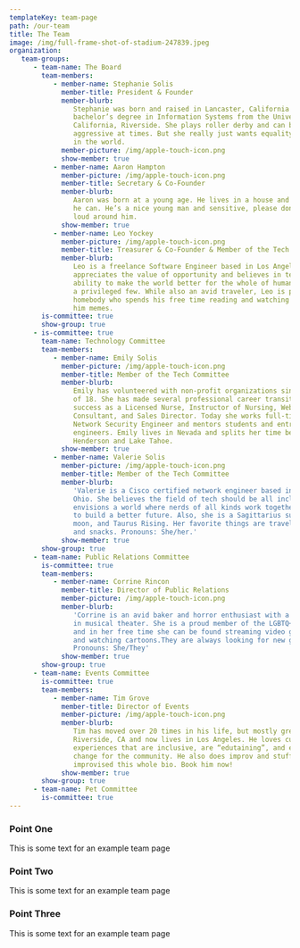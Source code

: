 ```yaml
---
templateKey: team-page
path: /our-team
title: The Team
image: /img/full-frame-shot-of-stadium-247839.jpeg
organization:
   team-groups:
      - team-name: The Board
        team-members:
           - member-name: Stephanie Solis
             member-title: President & Founder
             member-blurb:
                Stephanie was born and raised in Lancaster, California and has a
                bachelor’s degree in Information Systems from the University of
                California, Riverside. She plays roller derby and can be a bit
                aggressive at times. But she really just wants equality and justice
                in the world.
             member-picture: /img/apple-touch-icon.png
             show-member: true
           - member-name: Aaron Hampton
             member-picture: /img/apple-touch-icon.png
             member-title: Secretary & Co-Founder
             member-blurb:
                Aaron was born at a young age. He lives in a house and works when
                he can. He’s a nice young man and sensitive, please don’t be too
                loud around him.
             show-member: true
           - member-name: Leo Yockey
             member-picture: /img/apple-touch-icon.png
             member-title: Treasurer & Co-Founder & Member of the Tech Committee
             member-blurb:
                Leo is a freelance Software Engineer based in Los Angeles. He
                appreciates the value of opportunity and believes in technology’s
                ability to make the world better for the whole of humanity, not just
                a privileged few. While also an avid traveler, Leo is primarily a
                homebody who spends his free time reading and watching sports. Send
                him memes.
        is-committee: true
        show-group: true
      - is-committee: true
        team-name: Technology Committee
        team-members:
           - member-name: Emily Solis
             member-picture: /img/apple-touch-icon.png
             member-title: Member of the Tech Committee
             member-blurb:
                Emily has volunteered with non-profit organizations since the age
                of 18. She has made several professional career transitions, finding
                success as a Licensed Nurse, Instructor of Nursing, Web Technology
                Consultant, and Sales Director. Today she works full-time as a
                Network Security Engineer and mentors students and entry-level
                engineers. Emily lives in Nevada and splits her time between
                Henderson and Lake Tahoe.
             show-member: true
           - member-name: Valerie Solis
             member-picture: /img/apple-touch-icon.png
             member-title: Member of the Tech Committee
             member-blurb:
                'Valerie is a Cisco certified network engineer based in Columbus,
                Ohio. She believes the field of tech should be all inclusive and
                envisions a world where nerds of all kinds work together in harmony
                to build a better future. Also, she is a Sagittarius sun, Scorpio
                moon, and Taurus Rising. Her favorite things are traveling, Netflix,
                and snacks. Pronouns: She/her.'
             show-member: true
        show-group: true
      - team-name: Public Relations Committee
        is-committee: true
        team-members:
           - member-name: Corrine Rincon
             member-title: Director of Public Relations
             member-picture: /img/apple-touch-icon.png
             member-blurb:
                'Corrine is an avid baker and horror enthusiast with a background
                in musical theater. She is a proud member of the LGBTQ+ community
                and in her free time she can be found streaming video games, singing
                and watching cartoons.They are always looking for new gamer buddies.
                Pronouns: She/They'
             show-member: true
        show-group: true
      - team-name: Events Committee
        is-committee: true
        team-members:
           - member-name: Tim Grove
             member-title: Director of Events
             member-picture: /img/apple-touch-icon.png
             member-blurb:
                Tim has moved over 20 times in his life, but mostly grew up in
                Riverside, CA and now lives in Los Angeles. He loves cultivating
                experiences that are inclusive, are “edutaining”, and enact positive
                change for the community. He also does improv and stuff — he even
                improvised this whole bio. Book him now!
             show-member: true
        show-group: true
      - team-name: Pet Committee
        is-committee: true
---
```


### Point One

This is some text for an example team page

### Point Two

This is some text for an example team page

### Point Three

This is some text for an example team page

